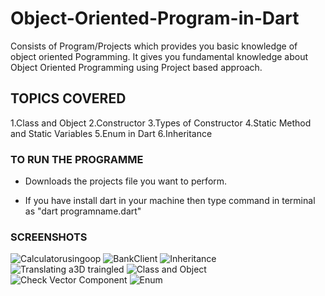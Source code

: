 # Object-Oriented-Program-in-Dart
Consists of  Program/Projects which provides you basic knowledge of object oriented Pogramming.
It gives you fundamental knowledge about Object Oriented Programming using Project based approach.

## TOPICS COVERED
1.Class and Object
2.Constructor
3.Types of Constructor
4.Static Method and Static Variables
5.Enum in Dart
6.Inheritance

### TO RUN THE PROGRAMME
- Downloads the projects file you want to perform.

- If you have install dart in your machine then type command in terminal as "dart programname.dart"

### SCREENSHOTS
![Calculatorusingoop](https://user-images.githubusercontent.com/82046769/212520298-5ae45da4-25d6-4103-9587-04f89b66d35a.png)
![BankClient](https://user-images.githubusercontent.com/82046769/212520306-5024307f-f614-439b-b867-09a9550e0711.png)
![Inheritance](https://user-images.githubusercontent.com/82046769/212520313-22ccbb61-b16d-40e2-bb71-186ebdf76888.png)
![Translating a3D traingled](https://user-images.githubusercontent.com/82046769/212520326-ad17237d-6b4f-4c1f-9d88-8e754b7cac5a.png)
![Class and Object](https://user-images.githubusercontent.com/82046769/212520352-0b856cca-7621-4a71-b13f-19d72bbc291e.png)
![Check Vector Component](https://user-images.githubusercontent.com/82046769/212520366-776ebb23-c782-4273-96af-9129d0224d81.png)
![Enum](https://user-images.githubusercontent.com/82046769/212520465-86831d9a-bc63-4116-905b-44fa7fd5f1a9.png)


